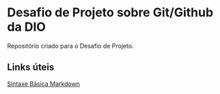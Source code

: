 #  Desafio de Projeto sobre Git/Github da DIO
Repositório criado para o Desafio de Projeto.

## Links úteis
[Síntaxe Básica Markdown](https://www.markdownguide.org/basic-syntax/)
